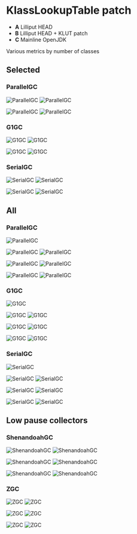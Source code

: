 # KlassLookupTable patch

- **A** Lilliput HEAD
- **B** Lilliput HEAD + KLUT patch
- **C** Mainline OpenJDK

Various metrics by number of classes

## Selected

### ParallelGC
![ParallelGC](./auswertung/ParallelGC-gc-pauses.svg) ![ParallelGC](./auswertung/ParallelGC-l1-misses.svg)

![ParallelGC](./auswertung/ParallelGC-tlb-misses.svg) ![ParallelGC](./auswertung/ParallelGC-tlb-loads.svg)

### G1GC
![G1GC](./auswertung/G1GC-gc-pauses.svg) ![G1GC](./auswertung/G1GC-l1-misses.svg)

![G1GC](./auswertung/G1GC-tlb-misses.svg) ![G1GC](./auswertung/G1GC-tlb-loads.svg)

### SerialGC
![SerialGC](./auswertung/SerialGC-gc-pauses.svg) ![SerialGC](./auswertung/SerialGC-l1-misses.svg)

![SerialGC](./auswertung/SerialGC-tlb-misses.svg) ![SerialGC](./auswertung/SerialGC-tlb-loads.svg)


## All

### ParallelGC
![ParallelGC](./auswertung/ParallelGC-gc-pauses.svg) 

![ParallelGC](./auswertung/ParallelGC-l1-misses.svg) ![ParallelGC](./auswertung/ParallelGC-l1-loads.svg) 

![ParallelGC](./auswertung/ParallelGC-tlb-misses.svg) ![ParallelGC](./auswertung/ParallelGC-tlb-loads.svg)

![ParallelGC](./auswertung/ParallelGC-instructions.svg) ![ParallelGC](./auswertung/ParallelGC-branches.svg)

### G1GC
![G1GC](./auswertung/G1GC-gc-pauses.svg)

![G1GC](./auswertung/G1GC-l1-misses.svg) ![G1GC](./auswertung/G1GC-l1-loads.svg)

![G1GC](./auswertung/G1GC-tlb-misses.svg) ![G1GC](./auswertung/G1GC-tlb-loads.svg)

![G1GC](./auswertung/G1GC-instructions.svg) ![G1GC](./auswertung/G1GC-branches.svg)

### SerialGC
![SerialGC](./auswertung/SerialGC-gc-pauses.svg)

![SerialGC](./auswertung/SerialGC-l1-misses.svg) ![SerialGC](./auswertung/SerialGC-l1-loads.svg)

![SerialGC](./auswertung/SerialGC-tlb-misses.svg) ![SerialGC](./auswertung/SerialGC-tlb-loads.svg)

![SerialGC](./auswertung/SerialGC-instructions.svg) ![SerialGC](./auswertung/SerialGC-branches.svg)


## Low pause collectors

### ShenandoahGC
![ShenandoahGC](./auswertung/ShenandoahGC-l1-misses.svg) ![ShenandoahGC](./auswertung/ShenandoahGC-l1-loads.svg)

![ShenandoahGC](./auswertung/ShenandoahGC-tlb-misses.svg) ![ShenandoahGC](./auswertung/ShenandoahGC-tlb-loads.svg)

![ShenandoahGC](./auswertung/ShenandoahGC-instructions.svg) ![ShenandoahGC](./auswertung/ShenandoahGC-branches.svg)

### ZGC
![ZGC](./auswertung/ZGC-l1-misses.svg) ![ZGC](./auswertung/ZGC-l1-loads.svg)

![ZGC](./auswertung/ZGC-tlb-misses.svg) ![ZGC](./auswertung/ZGC-tlb-loads.svg)

![ZGC](./auswertung/ZGC-instructions.svg) ![ZGC](./auswertung/ZGC-branches.svg)

